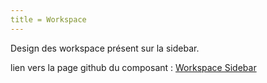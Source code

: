 ```yaml
---
title = Workspace
---
```


Design des workspace présent sur la sidebar.

lien vers la page github du composant : [Workspace Sidebar](https://github.com/tracim/tracim_front/tree/master/src/component/Sidebar)